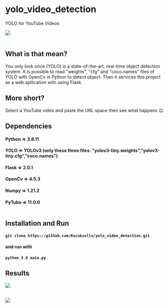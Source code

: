 # yolo_video_detection
YOLO for YouTube Videos

![](https://github.com/Kucukcollu/yolo_video_detection/blob/master/adds/how_to_4.gif)<br></br>

## What is that mean?
You only look once (YOLO) is a state-of-the-art, real-time object detection system. It is possible to read "weights",  "cfg" and "coco.names" files of YOLO with OpenCv in Python to detect object. Then it services this project as a web apllication with using Flask.

## More short?
Select a YouTube video and paste the URL space then see what happens :wink:	

## Dependencies
#### Python => 3.8.11
#### YOLO => YOLOv3 (only these three files: "yolov3-tiny.weights","yolov3-tiny.cfg","coco.names")
#### Flask => 2.0.1
#### OpenCv => 4.5.3
#### Numpy => 1.21.2
#### PyTube => 11.0.0<br></br>

## Installation and Run
#### `git clone https://github.com/Kucukcollu/yolo_video_detection.git`
#### and run with
#### `python 3.8 main.py`

## Results
![](https://github.com/Kucukcollu/yolo_video_detection/blob/master/adds/how_to_3.gif)<br></br>

![](https://github.com/Kucukcollu/yolo_video_detection/blob/master/adds/how_to_2.gif)<br></br>
